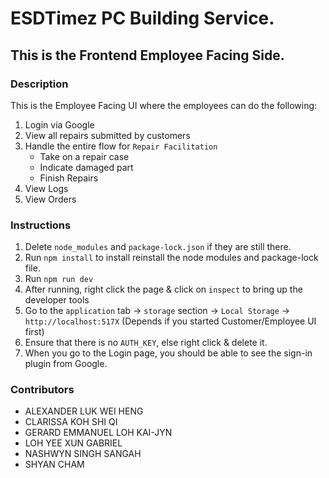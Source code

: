 # ESDTimez PC Building Service.

## This is the Frontend Employee Facing Side.

### Description

This is the Employee Facing UI where the employees can do the following:

1. Login via Google
2. View all repairs submitted by customers
3. Handle the entire flow for `Repair Facilitation`
   - Take on a repair case
   - Indicate damaged part
   - Finish Repairs
4. View Logs
5. View Orders

### Instructions

1. Delete `node_modules` and `package-lock.json` if they are still there.
2. Run `npm install` to install reinstall the node modules and package-lock file.
3. Run `npm run dev`
4. After running, right click the page & click on `inspect` to bring up the developer tools
5. Go to the `application` tab -> `storage` section -> `Local Storage` -> `http://localhost:517X` (Depends if you started Customer/Employee UI first)
6. Ensure that there is no `AUTH_KEY`, else right click & delete it.
7. When you go to the Login page, you should be able to see the sign-in plugin from Google.

### Contributors

- ALEXANDER LUK WEI HENG
- CLARISSA KOH SHI QI
- GERARD EMMANUEL LOH KAI-JYN
- LOH YEE XUN GABRIEL
- NASHWYN SINGH SANGAH
- SHYAN CHAM
